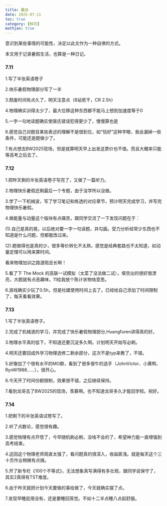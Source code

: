 ```yaml
---
title: 鏖战
date: 2025-07-11
toc: true
category: [鲜花]
mathjax: true
---
```


意识到某些事情的可能性，决定以此文作为一种自律的方式。

本文用于记录暑假生活，也算是一种日记。

### 7.11

1.写了半张英语卷子

2.快乐暑假物理部分写了一半

3.颓废时间有点久了，明天注意点（B站若干，CR 2.5h）

4.物理确实训得太少了，最大位移这种东西都不能马上想到加速度等于0

5.一字一句地读题确实使唐氏错误犯得更少了，慢慢算也是

6.感觉自己对题目某些表述的理解不是很到位，如“恰好”这种字眼，我会漏掉一些条件，可能还是题做少了。

7.有点想去BW2025现场，但是就算明天早上出发这票价也不值。而且大概率只能等高考之后去了。

### 7.12

1.把昨天剩的半张英语卷子写完了，又做了一篇听力。

2.物理快乐暑假还剩最后一个专题，由于没学所以没做。

3.学了一下机械波，写了学习笔记和练透的对应章节，预计明天完成学习，并写完物理快乐暑假。

4.做能量与动量这个版块有点痛苦，跟同学交流了一下发现问题在于：

(1).自己是真的晃，以后绝对要一字一句读题，并勾画。受力分析经常少东西也不知道是什么问题，但都能改过来。

(2).题做得也是真的少，很多等价转化不太熟，感觉是经典套路也不太知道，如动量定理可以用来算时间。

看来物理加训之路道阻且长啊！

5.看了下 The Mock 的高联一试模拟（太菜了没法做二试），填空出的很好很漂亮，大题就有点恶趣味，11给我放个陈计状物啥意思。

6.游戏确实少玩了0.5h，但是社媒使用时间上去了。已经给自己添加了时间限制了，每天看看效果。

### 7.13

1.写了半张英语卷子。

2.完成了机械波的学习，并完成了快乐暑假物理部分,Huangfuren讲得真的好。

3.物理水平真的低下，不知道还要沉淀多久啊。计划明天开始写必刷。

4.明天还要回成外学习物理选修二剩余部分，这次不是typ来教了，不错。

5.好像加了个很有水平的MO群，看到了很多很牛的选手（JohnVictor、小黄鸭、RynW1988……），很开心。

6.今天开了时间份额限制，效果很不错，之后继续保持。

7.看到龙哥去了BW2025的现场，羡慕啊。也不知道龙哥多久才能回学校。祝好。

### 7.14

1.把剩下的半张英语试卷写了。

2.听了点数论，感觉很有趣。

3.感觉物理有点开悟了，今早随机刷必刷，没啥不会的了，希望神力能一直增强到高考结束。

4.这回这个物理老师简直太强了，看问题真的很深入，收益匪浅。就是每天这个三十页作业稍微有点搞。

5.开了新专栏《100个不等式》，无法想象真写满得有多壮观，跟同学说保守了，其实2真得有TST难度。

6.由于昨天就把计划今天要做的事给做了，今天就确实摆了点。

7.发现早睡屁用没有，还是要睡回笼觉。不如十二半点睡八点起舒服。
